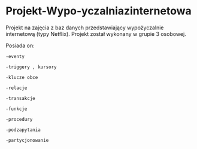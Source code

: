 # Projekt-Wypo-yczalniazinternetowa
Projekt na zajęcia z baz danych przedstawiający wypożyczalnie internetową (typy Netflix).
Projekt został wykonany w grupie 3 osobowej.

  Posiada on:
  
    -eventy
    
    -triggery , kursory
    
    -klucze obce
    
    -relacje
    
    -transakcje
    
    -funkcje 
    
    -procedury
    
    -podzapytania
    
    -partycjonowanie
    
  
